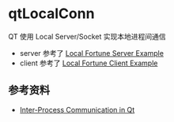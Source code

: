 # qtLocalConn

QT 使用 Local Server/Socket 实现本地进程间通信

- server 参考了 [Local Fortune Server Example](https://doc.qt.io/qt-6/qtcore-ipc-localfortuneserver-example.html)
- client 参考了 [Local Fortune Client Example](https://doc.qt.io/qt-6/qtcore-ipc-localfortuneclient-example.html)

## 参考资料

- [Inter-Process Communication in Qt](https://doc.qt.io/qt-6/ipc.html)
